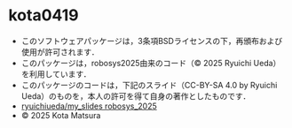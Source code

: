 # kota0419
- このソフトウェアパッケージは，3条項BSDライセンスの下，再頒布および使用が許可されます．
- このパッケージは，robosys2025由来のコード（© 2025 Ryuichi Ueda）を利用しています．
- このパッケージのコードは，下記のスライド（CC-BY-SA 4.0 by Ryuichi Ueda）のものを，本人の許可を得て自身の著作としたものです．
- [ryuichiueda/my_slides robosys_2025](https://github.com/ryuichiueda/slides_marp/tree/master/prob_robotics_2025)
- © 2025 Kota Matsura

